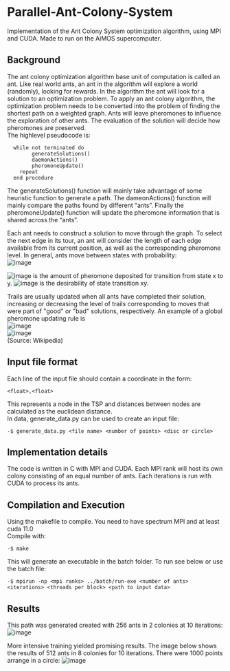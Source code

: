 # Parallel-Ant-Colony-System
Implementation of the Ant Colony System optimization algorithm, using MPI and CUDA. Made to run on the AiMOS supercomputer.

## Background
The ant colony optimization algorithm base unit of computation is called an ant. Like real world ants, an ant in the algorithm will explore a world (randomly), looking for rewards. In the algorithm the ant will look for a solution to an optimization problem. To apply an ant colony algorithm, the optimization problem needs to be converted into the problem of finding the shortest path on a weighted graph. Ants will leave pheromones to influence the exploration of other ants. The evaluation of the solution will decide how pheromones are preserved.
<br>
The highlevel pseudocode is:
```
  while not terminated do  
        generateSolutions()  
        daemonActions()  
        pheromoneUpdate()  
    repeat  
  end procedure  
```
The generateSolutions() function will mainly take advantage of some heuristic function to generate a path. The dameonActions() function will mainly compare the paths found by different “ants”. Finally the pheromoneUpdate() function will update the pheromone information that is shared across the “ants”. 

Each ant needs to construct a solution to move through the graph. To select the next edge in its tour, an ant will consider the length of each edge available from its current position, as well as the corresponding pheromone level. In general, ants move between states with probability:
<br>
![image](https://github.com/Theod0reWu/Parallel-Ant-Colony-System/assets/43049406/aa3709ff-2e19-44ab-a655-9abf602e40a1)

![image](https://github.com/Theod0reWu/Parallel-Ant-Colony-System/assets/43049406/5ae88e0d-6d57-4b79-b203-b34c99497057) is the amount of pheromone deposited for transition from state x to y. ![image](https://github.com/Theod0reWu/Parallel-Ant-Colony-System/assets/43049406/00a17e74-1f56-4431-a07c-1129ddaa0a7c)  is the desirability of state transition xy.

Trails are usually updated when all ants have completed their solution, increasing or decreasing the level of trails corresponding to moves that were part of "good" or "bad" solutions, respectively. An example of a global pheromone updating rule is
<br>
![image](https://github.com/Theod0reWu/Parallel-Ant-Colony-System/assets/43049406/d66ba134-3fb8-4943-99c6-ee5a73c43174) 
<br>
![image](https://github.com/Theod0reWu/Parallel-Ant-Colony-System/assets/43049406/7ae78bf3-9d1d-445d-90a6-11ef07d9a0df)
<br>
(Source: Wikipedia)

## Input file format
Each line of the input file should contain a coordinate in the form:
```
<float>,<float>
```
This represents a node in the TSP and distances between nodes are calculated as the euclidean distance. <br>
In data, generate_data.py can be used to create an input file:
```
-$ generate_data.py <file name> <number of points> <disc or circle>
```

## Implementation details

The code is written in C with MPI and CUDA. Each MPI rank will host its own colony consisting of an equal number of ants. Each iterations is run with CUDA to process its ants.

## Compilation and Execution

Using the makefile to compile. You need to have spectrum MPI and at least cuda 11.0 
<br>
Compile with:
```
-$ make
```
This will generate an executable in the batch folder. To run see below or use the batch file:
```
-$ mpirun -np <mpi ranks> ../batch/run-exe <number of ants> <iterations> <threads per block> <path to input data>
```

## Results
This path was generated created with 256 ants in 2 colonies at 10 iterations:
![image](https://github.com/Theod0reWu/Parallel-Ant-Colony-System/assets/43049406/bfcd0dcf-17ce-4141-86ad-a84ec943d9d3)

More intensive training yielded promising results. The image below shows the results of 512 ants in 8 colonies for 10 iterations. There were 1000 points arrange in a circle:
![image](https://github.com/Theod0reWu/Parallel-Ant-Colony-System/assets/43049406/b89c98f7-9fe7-4d31-a967-5ab9cfb512e8)


